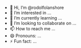 - 👋 Hi, I’m @rodolfolanshore
- 👀 I’m interested in ...
- 🌱 I’m currently learning ...
- 💞️ I’m looking to collaborate on ...
- 📫 How to reach me ...
- 😄 Pronouns: ...
- ⚡ Fun fact: ...

<!---
rodolfolanshore/rodolfolanshore is a ✨ special ✨ repository because its `README.md` (this file) appears on your GitHub profile.
You can click the Preview link to take a look at your changes.
--->
